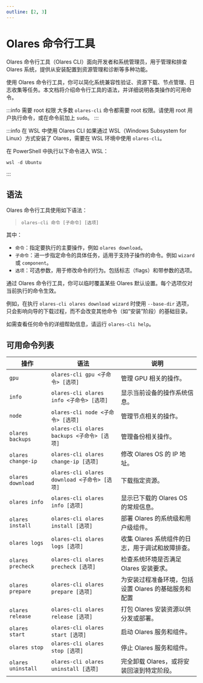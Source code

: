 ```yaml
---
outline: [2, 3]
---
```

# Olares 命令行工具

Olares 命令行工具（Olares CLI）面向开发者和系统管理员，用于管理和排查 Olares 系统，提供从安装配置到资源管理和诊断等多种功能。

使用 Olares 命令行工具，你可以简化系统兼容性验证、资源下载、节点管理、日志收集等任务。本文档将介绍命令行工具的语法，并详细说明各类操作的可用命令。

:::info 需要 root 权限
大多数 `olares-cli` 命令都需要 root 权限。请使用 root 用户执行命令，或在命令前加上 `sudo`。
:::

:::info 在 WSL 中使用 Olares CLI
如果通过 WSL（Windows Subsystem for Linux）方式安装了 Olares，需要在 WSL 环境中使用 `olares-cli`。

在 PowerShell 中执行以下命令进入 WSL：

```powershell
wsl -d Ubuntu
```
:::

## 语法
Olares 命令行工具使用如下语法：

> `olares-cli 命令 [子命令] [选项]`

其中：
- `命令`：指定要执行的主要操作，例如 `olares download`。
- `子命令`：进一步指定命令的具体任务，适用于支持子操作的命令。例如 `wizard` 或 `component`。
- `选项`：可选参数，用于修改命令的行为。包括标志（flags）和带参数的选项。

通过 Olares 命令行工具，你可以临时覆盖某些 Olares 默认设置。每个选项仅对当前执行的命令生效。

例如，在执行 `olares-cli olares download wizard` 时使用 `--base-dir` 选项，只会影响向导的下载过程，而不会改变其他命令（如“安装”阶段）的基础目录。

如需查看任何命令的详细帮助信息，请运行 `olares-cli help`。

## 可用命令列表

| 操作                 | 语法                                      | 说明                             |
|--------------------|-----------------------------------------|--------------------------------|
| `gpu`              | `olares-cli gpu <子命令> [选项]`             | 管理 GPU 相关的操作。                  |
| `info`             | `olares-cli olares info <子命令> [选项]`     | 显示当前设备的操作系统信息。                 |
| `node`             | `olares-cli node <子命令> [选项]`            | 管理节点相关的操作。                     |
| `olares backups`   | `olares-cli olares backups <子命令> [选项]`  | 管理备份相关操作。                      |
| `olares change-ip` | `olares-cli olares change-ip [选项]`      | 修改 Olares OS 的 IP 地址。          |
| `olares download`  | `olares-cli olares download <子命令> [选项]` | 下载指定资源。                        |
| `olares info`      | `olares-cli olares info [选项]`           | 显示已下载的 Olares OS 的常规信息。        |
| `olares install`   | `olares-cli olares install [选项]`        | 部署 Olares 的系统级和用户级组件。          |
| `olares logs`      | `olares-cli olares logs [选项]`           | 收集 Olares 系统组件的日志，用于调试和故障排查。   |
| `olares precheck`  | `olares-cli olares precheck [选项]`       | 检查系统环境是否满足 Olares 安装要求。        |
| `olares prepare`   | `olares-cli olares prepare [选项]`        | 为安装过程准备环境，包括设置 Olares 的基础服务和配置 |
| `olares release`   | `olares-cli olares release [选项]`        | 打包 Olares 安装资源以供分发或部署。         |
| `olares start`     | `olares-cli olares start [选项]`          | 启动 Olares 服务和组件。               |
| `olares stop`      | `olares-cli olares stop [选项]`           | 停止 Olares 服务和组件。               |
| `olares uninstall` | `olares-cli olares uninstall [选项]`      | 完全卸载 Olares，或将安装回滚到特定阶段。       |

